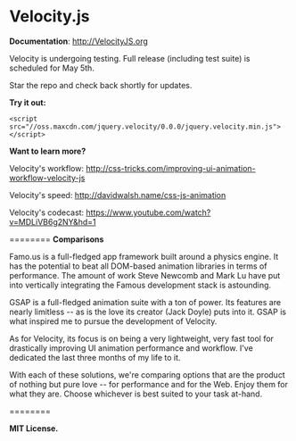 Velocity.js
========

**Documentation**: http://VelocityJS.org

Velocity is undergoing testing. Full release (including test suite) is scheduled for May 5th.

Star the repo and check back shortly for updates.

**Try it out:**

`<script src="//oss.maxcdn.com/jquery.velocity/0.0.0/jquery.velocity.min.js"></script>`

**Want to learn more?**

Velocity's workflow: http://css-tricks.com/improving-ui-animation-workflow-velocity-js

Velocity's speed: http://davidwalsh.name/css-js-animation

Velocity's codecast: https://www.youtube.com/watch?v=MDLiVB6g2NY&hd=1

========
**Comparisons**

Famo.us is a full-fledged app framework built around a physics engine. It has the potential to beat all DOM-based animation libraries in terms of performance. The amount of work Steve Newcomb and Mark Lu have put into vertically integrating the Famous development stack is astounding.

GSAP is a full-fledged animation suite with a ton of power. Its features are nearly limitless -- as is the love its creator (Jack Doyle) puts into it. GSAP is what inspired me to pursue the development of Velocity.

As for Velocity, its focus is on being a very lightweight, very fast tool for drastically improving UI animation performance and workflow. I've dedicated the last three months of my life to it.

With each of these solutions, we're comparing options that are the product of nothing but pure love -- for performance and for the Web. Enjoy them for what they are. Choose whichever is best suited to your task at-hand.

========

**MIT License.**
